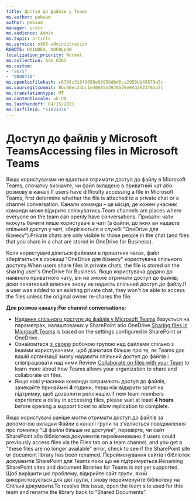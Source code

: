 ```yaml
---
title: Доступ до файлів у Teams
ms.author: pebaum
author: pebaum
manager: scotv
ms.audience: Admin
ms.topic: article
ms.service: o365-administration
ROBOTS: NOINDEX, NOFOLLOW
localization_priority: Normal
ms.collection: Adm_O365
ms.custom:
- "2675"
- "9000710"
ms.openlocfilehash: c6766c318f0058e66950dbd0ca2953b149579a5c
ms.sourcegitcommit: 8bc60ec34bc1e40685e3976576e04a2623f63a7c
ms.translationtype: MT
ms.contentlocale: uk-UA
ms.lasthandoff: 04/15/2021
ms.locfileid: "51823376"
---
```

# <a name="accessing-files-in-microsoft-teams"></a><span data-ttu-id="446b8-102">Доступ до файлів у Microsoft Teams</span><span class="sxs-lookup"><span data-stu-id="446b8-102">Accessing files in Microsoft Teams</span></span>

<span data-ttu-id="446b8-103">Якщо користувачам не вдається отримати доступ до файлу в Microsoft Teams, спочатку визначте, чи файл вкладено в приватний чат або розмову в каналі.</span><span class="sxs-lookup"><span data-stu-id="446b8-103">If users have difficulty accessing a file in Microsoft Teams, first determine whether the file is attached to a private chat or a channel conversation.</span></span> <span data-ttu-id="446b8-104">Канали команди – це місця, де кожен учасник команди може відкрито спілкуватись.</span><span class="sxs-lookup"><span data-stu-id="446b8-104">Team channels are places where everyone on the team can openly have conversations.</span></span> <span data-ttu-id="446b8-105">Приватні чати можуть бачити лише користувачі в чаті (а файли, до яких ви надаєте спільний доступ у чаті, зберігаються в службі "OneDrive для бізнесу").</span><span class="sxs-lookup"><span data-stu-id="446b8-105">Private chats are only visible to those people in the chat (and files that you share in a chat are stored in OneDrive for Business).</span></span>

<span data-ttu-id="446b8-106">Коли користувачі діляться файлами в приватних чатах, файл зберігається в сховищі "OneDrive для бізнесу" користувача спільного доступу.</span><span class="sxs-lookup"><span data-stu-id="446b8-106">When users share files in private chats, the file is stored on the sharing user's OneDrive for Business.</span></span> <span data-ttu-id="446b8-107">Якщо користувача додано до наявного приватного чату, він не зможе отримати доступ до файлів, доки початковий власник знову не надасть спільний доступ до файлу.</span><span class="sxs-lookup"><span data-stu-id="446b8-107">If a user was added to an existing private chat, they won't be able to access the files unless the original owner re-shares the file.</span></span>    

<span data-ttu-id="446b8-108">**Для розмов каналу:**</span><span class="sxs-lookup"><span data-stu-id="446b8-108">**For channel conversations:**</span></span>

- <span data-ttu-id="446b8-109">[Надання спільного доступу до файлів у Microsoft Teams](https://docs.microsoft.com/MicrosoftTeams/sharing-files-in-teams) базується на параметрах, налаштованих у SharePoint або OneDrive.</span><span class="sxs-lookup"><span data-stu-id="446b8-109">[Sharing files in Microsoft Teams](https://docs.microsoft.com/MicrosoftTeams/sharing-files-in-teams) is based on the settings configured in SharePoint or OneDrive.</span></span> 
- <span data-ttu-id="446b8-110">Ознайомтеся [зі своєю](https://support.office.com/article/Collaborate-on-files-with-your-Team-9b200289-dbac-4823-85bd-628a5c7bb0ae) робочою групою над файлами спільно з іншими користувачами, щоб дізнатися більше про те, як Teams дає вашій організації змогу надавати спільний доступ до файлів і співпрацювати над ними.</span><span class="sxs-lookup"><span data-stu-id="446b8-110">Review [Collaborate on files with your Team](https://support.office.com/article/Collaborate-on-files-with-your-Team-9b200289-dbac-4823-85bd-628a5c7bb0ae) to learn more about how Teams allows your organization to share and collaborate on files.</span></span> 
- <span data-ttu-id="446b8-111">Якщо нові учасники команди затримають доступ до файлів, зачекайте принаймні **4** години, перш ніж відкрити запит на підтримку, щоб дозволити реплікацію.</span><span class="sxs-lookup"><span data-stu-id="446b8-111">If new team members experience a delay in accessing files, please wait at least **4 hours** before opening a support ticket to allow replication to complete.</span></span> 

<span data-ttu-id="446b8-112">Якщо користувачі раніше могли отримати доступ до файлів за допомогою вкладки Файли в каналі групи та з'являється повідомлення про помилку "Ці файли більше не доступні", перевірте, чи сайт SharePoint або бібліотека документів перейменовано.</span><span class="sxs-lookup"><span data-stu-id="446b8-112">If users could previously access files via the Files tab on a team channel, and you get a "these files are no longer available" error, check to see if the SharePoint site or document library has been renamed.</span></span> <span data-ttu-id="446b8-113">Перейменування сайтів і бібліотек документів SharePoint для Teams поки що не підтримується.</span><span class="sxs-lookup"><span data-stu-id="446b8-113">Renaming SharePoint sites and document libraries for Teams is not yet supported.</span></span> <span data-ttu-id="446b8-114">Щоб вирішити цю проблему, відкрийте сайт групи, який використовується для цієї групи, і знову перейменуйте бібліотеку на Спільні документи.</span><span class="sxs-lookup"><span data-stu-id="446b8-114">To resolve this issue, open the team site used for this team and rename the library back to “Shared Documents”.</span></span>